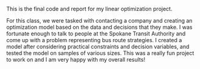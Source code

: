 This is the final code and report for my linear optimization project. 

For this class, we were tasked with contacting a company and creating an optimization model based on the data and decisions that they make. I was fortunate enough to talk to people at the Spokane Transit Authority and come up with a problem representing bus route strategies. I created a model after considering practical constraints and decision variables, and tested the model on samples of various sizes. This was a really fun project to work on and I am very happy with my overall results!
